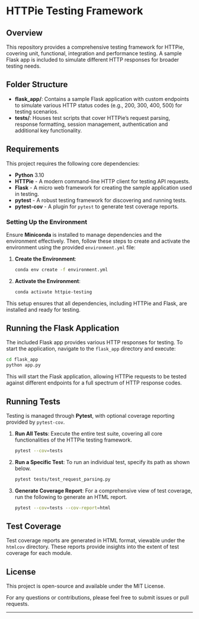 
# HTTPie Testing Framework

## Overview
This repository provides a comprehensive testing framework for HTTPie, covering unit, functional, integration and performance testing. A sample Flask app is included to simulate different HTTP responses for broader testing needs.

## Folder Structure
- **flask_app/**: Contains a sample Flask application with custom endpoints to simulate various HTTP status codes (e.g., 200, 300, 400, 500) for testing scenarios.
- **tests/**: Houses test scripts that cover HTTPie’s request parsing, response formatting, session management, authentication and additional key functionality.

## Requirements
This project requires the following core dependencies:
- **Python** 3.10
- **HTTPie** - A modern command-line HTTP client for testing API requests.
- **Flask** - A micro web framework for creating the sample application used in testing.
- **pytest** - A robust testing framework for discovering and running tests.
- **pytest-cov** - A plugin for `pytest` to generate test coverage reports.

### Setting Up the Environment
Ensure **Miniconda** is installed to manage dependencies and the environment effectively. Then, follow these steps to create and activate the environment using the provided `environment.yml` file:

1. **Create the Environment**:
   ```bash
   conda env create -f environment.yml
   ```
2. **Activate the Environment**:
   ```bash
   conda activate httpie-testing
   ```

This setup ensures that all dependencies, including HTTPie and Flask, are installed and ready for testing.

## Running the Flask Application
The included Flask app provides various HTTP responses for testing. To start the application, navigate to the `flask_app` directory and execute:

```bash
cd flask_app
python app.py
```

This will start the Flask application, allowing HTTPie requests to be tested against different endpoints for a full spectrum of HTTP response codes.

## Running Tests
Testing is managed through **Pytest**, with optional coverage reporting provided by `pytest-cov`. 

1. **Run All Tests**:
   Execute the entire test suite, covering all core functionalities of the HTTPie testing framework.
   ```bash
   pytest --cov=tests
   ```

2. **Run a Specific Test**:
   To run an individual test, specify its path as shown below.
   ```bash
   pytest tests/test_request_parsing.py
   ```

3. **Generate Coverage Report**:
   For a comprehensive view of test coverage, run the following to generate an HTML report.
   ```bash
   pytest --cov=tests --cov-report=html
   ```

## Test Coverage
Test coverage reports are generated in HTML format, viewable under the `htmlcov` directory. These reports provide insights into the extent of test coverage for each module.

## License
This project is open-source and available under the MIT License.

For any questions or contributions, please feel free to submit issues or pull requests.

---